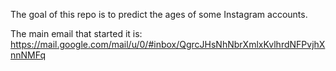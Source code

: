 The goal of this repo is to predict the ages of some Instagram accounts.

The main email that started it is: https://mail.google.com/mail/u/0/#inbox/QgrcJHsNhNbrXmlxKvlhrdNFPvjhXnnNMFq

